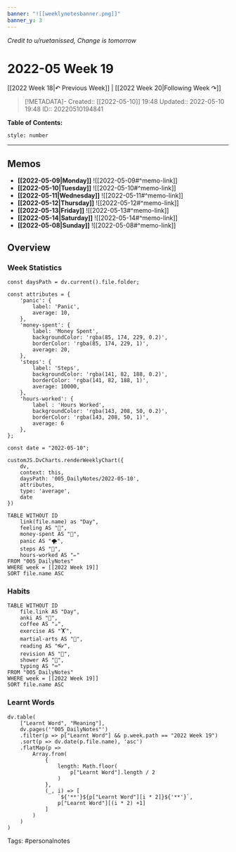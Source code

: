 ```yaml
---
banner: "![[weeklynotesbanner.png]]"
banner_y: 3
---
```

*Credit to u/ruetanissed, Change is tomorrow*

# 2022-05 Week 19

[[2022 Week 18|↶ Previous Week]] | [[2022 Week 20|Following Week ↷]]

> [!METADATA]-
> Created:: [[2022-05-10]] 19:48
> Updated:: 2022-05-10 19:48
> ID:: 20220510194841

**Table of Contents:**
```toc
style: number
```

___

## Memos
- **[[2022-05-09|Monday]]**
	![[2022-05-09#^memo-link]]
- **[[2022-05-10|Tuesday]]**
	![[2022-05-10#^memo-link]]
- **[[2022-05-11|Wednesday]]**
	![[2022-05-11#^memo-link]]
- **[[2022-05-12|Thursday]]**
	![[2022-05-12#^memo-link]]
- **[[2022-05-13|Friday]]**
	![[2022-05-13#^memo-link]]
- **[[2022-05-14|Saturday]]**
	![[2022-05-14#^memo-link]]
- **[[2022-05-08|Sunday]]**
	![[2022-05-08#^memo-link]]

## Overview
### Week Statistics
```dataviewjs
const daysPath = dv.current().file.folder;

const attributes = {
	'panic': {
		label: 'Panic',
		average: 10,
	},
	'money-spent': {
		label: 'Money Spent',
		backgroundColor: 'rgba(85, 174, 229, 0.2)',
		borderColor: 'rgba(85, 174, 229, 1)',
		average: 20,
	},
	'steps': {
		label: 'Steps',
		backgroundColor: 'rgba(141, 82, 188, 0.2)',
		borderColor: 'rgba(141, 82, 188, 1)',
		average: 10000,
	},
	'hours-worked': {
		label : 'Hours Worked',
		backgroundColor: 'rgba(143, 208, 50, 0.2)',
		borderColor: 'rgba(143, 208, 50, 1)',
		average: 6
	},
};

const date = "2022-05-10";

customJS.DvCharts.renderWeeklyChart({
	dv,
	context: this,
	daysPath: '005_DailyNotes/2022-05-10',
	attributes,
	type: 'average',
	date
})
```

```dataview
TABLE WITHOUT ID
	link(file.name) as "Day",
	feeling AS "💭",
	money-spent AS "💸",
	panic AS "🌪️",
	steps AS "👣",
	hours-worked AS "✏️"
FROM "005_DailyNotes"
WHERE week = [[2022 Week 19]]
SORT file.name ASC
```

### Habits
```dataview
TABLE WITHOUT ID
	file.link AS "Day",
	anki AS "📇",
	coffee AS "☕",
	exercise AS "🏋️",
	martial-arts AS "🥋",
	reading AS "👓",
	revision AS "🔁",
	shower AS "🚿",
	typing AS "⌨️"
FROM "005_DailyNotes"
WHERE week = [[2022 Week 19]]
SORT file.name ASC
```

### Learnt Words
```dataviewjs
dv.table(
	["Learnt Word", "Meaning"],
	dv.pages('"005_DailyNotes"')
	.filter(p => p["Learnt Word"] && p.week.path == "2022 Week 19")
	.sort(p => dv.date(p.file.name), 'asc')
	.flatMap(p =>
		Array.from(
			{
				length: Math.floor(
					p["Learnt Word"].length / 2
				)
			},
			(_, i) => [
				`${'**'}${p["Learnt Word"][i * 2]}${'**'}`,
				p["Learnt Word"][(i * 2) +1]
			]
		)
	)
)
```




Tags: #personalnotes 
